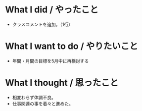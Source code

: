 # What I did / やったこと
- クラスコメントを追加。（1行）

# What I want to do / やりたいこと
- 年間・月間の目標を5月中に再検討する

# What I thought / 思ったこと
- 相変わらず体調不良。
- 仕事関連の事を着々と進めた。
